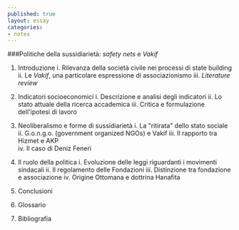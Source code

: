 ```yaml
---
published: true
layout: essay
categories:
- notes
---
```


###Politiche della sussidiarietà: *safety nets* e *Vakif* 

1) Introduzione
    i. Rilevanza della società civile nei processi di state building
    ii. Le *Vakif*, una particolare espressione di associazionismo
    iii. *Literature review* 
    
2) Indicatori socioeconomici 
    i. Descrizione e analisi degli indicatori
	ii. Lo stato attuale della ricerca accademica
	iii. Critica e formulazione dell'ipotesi di lavoro

3) Neoliberalismo e forme di sussidiarietà
	i. La "ritirata" dello stato sociale
	ii. G.o.n.g.o. (government organized NGOs) e Vakif
	iii. Il rapporto tra Hizmet e AKP	 
	iv. Il caso di Deniz Feneri
	 
4) Il ruolo della politica
	i. Evoluzione delle leggi riguardanti i movimenti sindacali
    ii. Il regolamento delle Fondazioni
    iii. Distinzione tra fondazione e associazione
    iv. Origine Ottomana e dottrina Hanafita
     
5) Conclusioni

6) Glossario

7) Bibliografia
